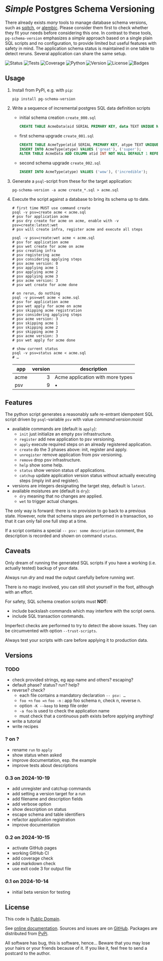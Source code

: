 # _Simple_ Postgres Schema Versioning

There already exists _many_ tools to manage database schema versions, such as
[sqitch](https://sqitch.org/), or [alembic](https://alembic.sqlalchemy.org/).
Please consider them first to check whether they fit your needs before
considering this one.
In contrast to these tools, `pg-schema-version` emphasizes a _simple_ approach
based on a single plain SQL scripts and no configuration, to provide limited but
useful features with safety in mind.
The application schema status is maintained in one table to detect reruns.
Several application can share the same setup.

![Status](https://github.com/zx80/pg-schema-version/actions/workflows/test.yml/badge.svg?branch=main&style=flat)
![Tests](https://img.shields.io/badge/tests-217%20✓-success)
![Coverage](https://img.shields.io/badge/coverage-100%25-success)
![Python](https://img.shields.io/badge/python-3-informational)
![Version](https://img.shields.io/pypi/v/pg-schema-version)
![License](https://img.shields.io/pypi/l/pg-schema-version?style=flat)
![Badges](https://img.shields.io/badge/badges-7-informational)

## Usage

1. Install from PyPi, e.g. with `pip`:

   ```shell
   pip install pg-schema-version
   ```

2. Write a sequence of incremental postgres SQL data definition scripts

   - initial schema creation `create_000.sql`

     ```sql
     CREATE TABLE AcmeData(aid SERIAL PRIMARY KEY, data TEXT UNIQUE NOT NULL);
     ```

   - first schema upgrade `create_001.sql`

     ```sql
     CREATE TABLE AcmeType(atid SERIAL PRIMARY KEY, atype TEXT UNIQUE NOT NULL);
     INSERT INTO AcmeType(atype) VALUES ('great'), ('super');
     ALTER TABLE AcmeData ADD COLUMN atid INT NOT NULL DEFAULT 1 REFERENCES AcmeType;
     ```

   - second schema upgrade `create_002.sql`

     ```sql
     INSERT INTO AcmeType(atype) VALUES ('wow'), ('incredible');
     ```

3. Generate a `psql`-script from these for the target application:

   ```shell
   pg-schema-version -a acme create_*.sql > acme.sql
   ```

4. Execute the script against a database to bring its schema up to date.

   ```shell
   # first time MUST use command create
   psql -v psv=create acme < acme.sql
   # psv for application acme
   # psv dry create for acme on acme, enable with -v psv=create:latest:wet
   # psv will create infra, register acme and execute all steps

   psql -v psv=create:wet acme < acme.sql
   # psv for application acme
   # psv wet create for acme on acme
   # psv creating infra
   # psv registering acme
   # psv considering applying steps
   # psv acme version: 0
   # psv applying acme 1
   # psv applying acme 2
   # psv applying acme 3
   # psv acme version: 3
   # psv wet create for acme done

   # on rerun, do nothing
   psql -v psv=wet acme < acme.sql
   # psv for application acme
   # psv wet apply for acme on acme
   # psv skipping acme registration
   # psv considering applying steps
   # psv acme version: 3
   # psv skipping acme 1
   # psv skipping acme 2
   # psv skipping acme 3
   # psv acme version: 3
   # psv wet apply for acme done

   # show current status
   psql -v psv=status acme < acme.sql
   # …
   ```

   | app  | version | description                      |
   |---   |     ---:|---                               |
   | acme |       3 | Acme application with more types |
   | psv  |       9 | •                                |

## Features

The python script generates a reasonably safe re-entrant idempotent SQL script
driven by `psql`-variable `psv` with value _command_:_version_:_moist_

- available commands are (default is `apply`):
  - `init` just initialize an empty psv infrastructure.
  - `register` add new application to psv versioning.
  - `apply` execute required steps on an already registered application.
  - `create` do the 3 phases above: init, register and apply.
  - `unregister` remove application from psv versioning.
  - `remove` drop psv infrastructure.
  - `help` show some help.
  - `status` show version status of applications.
  - `catchup` update application version status without actually executing steps
    (imply init and register).
- versions are integers designating the target step, default is `latest`.
- available moistures are (default is `dry`):
  - `dry` meaning that no changes are applied.
  - `wet` to trigger actual changes.

The only way is forward: there is no provision to go back to a previous
state. However, note that schema steps are performed in a transaction, so
that it can only fail one full step at a time.

If a script contains a special `-- psv: some description` comment, the
description is recorded and shown on command `status`.

## Caveats

Only dream of running the generated SQL scripts if you have a working (i.e.
actually tested) backup of your data.

Always run _dry_  and read the output carefully before running _wet_.

There is no magic involved, you can still shot yourself in the foot, although
with an effort.

For safety, SQL schema creation scripts must **NOT**:

- include backslash commands which may interfere with the script owns.
- include SQL transaction commands.

Imperfect checks are performed to try to detect the above issues.
They can be circumvented with option `--trust-scripts`.

Always test your scripts with care before applying it to production data.

## Versions

### TODO

- check provided strings, eg app name and others? escaping?
- default phase? status? run? help?
- reverse? check?
  - each file contains a mandatory declaration `-- psv: …`
  - `foo +n` `foo =n` `foo -n` : app foo schema n, check n, reverse n.
  - option `-K --keep` to keep file order
  - `-a foo` is used to check the application name
  - must check that a continuous path exists before applying anything!
- write a tutorial
- write recipes

### ? on ?

- rename `run` to `apply`
- show status when asked
- improve documentation, esp. the example
- improve tests about descriptions

### 0.3 on 2024-10-19

- add unregister and catchup commands
- add setting a version target for a run
- add filename and description fields
- add verbose option
- show description on status
- escape schema and table identifiers
- refactor application registration
- improve documentation

### 0.2 on 2024-10-15

- activate GitHub pages
- working GitHub CI
- add coverage check
- add markdown check
- use exit code 3 for output file

### 0.1 on 2024-10-14

- initial beta version for testing

## License

This code is [Public Domain](https://creativecommons.org/publicdomain/zero/1.0/).

See [online documentation](https://zx80.github.io/pg-schema-version/).
Sources and issues are on [GitHub](https://github.com/zx80/pg-schema-version).
Packages are distributed from [PyPi](https://pypi.org/project/pg-schema-version/).

All software has bug, this is software, hence…
Beware that you may lose your hairs or your friends because of it.
If you like it, feel free to send a postcard to the author.
